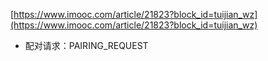 

[https://www.imooc.com/article/21823?block_id=tuijian_wz](https://www.imooc.com/article/21823?block_id=tuijian_wz)



* 配对请求：PAIRING_REQUEST